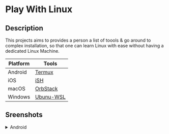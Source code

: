 # **Play With Linux**

## **Description**
This projects aims to provides a person a list of toools & go around to complex installation, so that one can learn Linux with ease without having a dedicated Linux Machine.

| **Platform** | **Tools**      |
|--------------|----------------|
| Android      | [Termux](https://play.google.com/store/apps/details?id=com.termux)                   |
| iOS          | [iSH](https://ish.app/)                                                              |
| macOS        | [OrbStack](https://orbstack.dev/)                                                    |
| Windows      | [Ubunu-WSL](https://apps.microsoft.com/detail/9pdxgncfsczv)                          |


## **Sreenshots**


<details>
<summary>Android</summary>

| Device  | IP           |
|---------|--------------|
| Android | 192.168.1.32 |
| PC | 192.168.1.27      |

| Termux |
|--|
|  |
| Nano-Text Editor |
| |
| SSH pc/mac <-> android |
| |
| |


Commands:
```sh
# Update System
apt update && apt upgrade -y

# Test Connectivity
ping -c 4 <ipaddr>

# Get IP
ifconfig | grep "inet"

# SSH install & Configure
pkg install openssh

# Termux uses porrt 8022
ssh-copy-id -p 8022 192.168.1.32
ssh -p 8022 sahal@192.168.1.32

```

Referrences:
 - [ssh](https://wiki.termux.com/wiki/Remote_Access)

</details>
